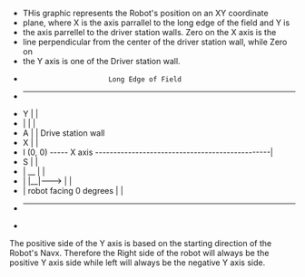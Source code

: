  * THis graphic represents the Robot's position on an XY coordinate
 * plane, where X is the axis parrallel to the long edge of the field and Y is
 * the axis parrellel to the driver station walls. Zero on the X axis is the
 * line perpendicular from the center of the driver station wall, while Zero on
 * the Y axis is one of the Driver station wall.                          
 *                          Long Edge of Field
 *  ---------------------------------------------------------------------
 * Y                                  |                                  |
 * |                                  |                                  |
 * A                                  |                                  | Drive station wall
 * X                                  |                                  |
 * I (0, 0) ----- X axis ------------------------------------------------| 
 * S                                  |                                  |
 * |        __                        |                                  |
 * |       |__|--->                   |                                  |
 * |        robot facing 0 degrees    |                                  |
 *  ---------------------------------------------------------------------
 * 

 The positive side of the Y axis is based on the starting direction of the Robot's Navx.  Therefore
 the Right side of the robot will always be the positive Y axis side while left will always be the negative Y axis side.

